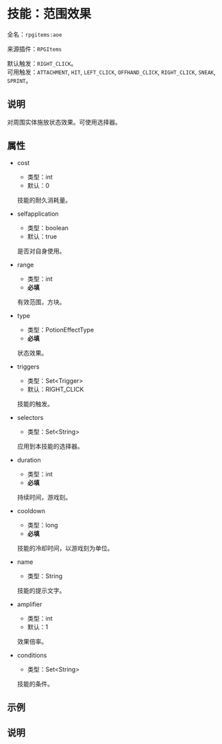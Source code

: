 # 技能：范围效果

<!-- 本文件是通过游戏内 `/rpgitem gen-wiki` 命令生成的。 -->
<!-- 请只在对应的 "beginCustomXXXX" 与 "endCustomXXXX" 间编辑。  -->
<!-- 如果您想修改技能或其属性的描述， -->
<!-- 请修改 "resources/lang/zh_CN.yml" 中对应的项。 -->

全名：`rpgitems:aoe`

来源插件：`RPGItems`

默认触发：`RIGHT_CLICK`。  
可用触发：`ATTACHMENT`, `HIT`, `LEFT_CLICK`, `OFFHAND_CLICK`, `RIGHT_CLICK`, `SNEAK`, `SPRINT`。

<!-- beginCustomHeader -->
<!-- endCustomHeader -->

## 说明

对周围实体施放状态效果。可使用选择器。
<!-- beginCustomDescription -->
<!-- endCustomDescription -->

## 属性

* cost

  * 类型：int
  * 默认：0

  技能的耐久消耗量。

* selfapplication

  * 类型：boolean
  * 默认：true

  是否对自身使用。

* range

  * 类型：int
  * **必填**

  有效范围，方块。

* type

  * 类型：PotionEffectType
  * **必填**

  状态效果。

* triggers

  * 类型：Set&lt;Trigger&gt;
  * 默认：RIGHT_CLICK

  技能的触发。

* selectors

  * 类型：Set&lt;String&gt;

  应用到本技能的选择器。

* duration

  * 类型：int
  * **必填**

  持续时间，游戏刻。

* cooldown

  * 类型：long
  * **必填**

  技能的冷却时间，以游戏刻为单位。

* name

  * 类型：String

  技能的提示文字。

* amplifier

  * 类型：int
  * 默认：1

  效果倍率。

* conditions

  * 类型：Set&lt;String&gt;

  技能的条件。

<!-- beginCustomProperties -->
<!-- endCustomProperties -->

## 示例

<!-- beginCustomExample -->
<!-- endCustomExample -->

## 说明

<!-- beginCustomNote -->
<!-- endCustomNote -->